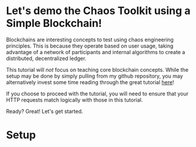 # Let's demo the Chaos Toolkit using a Simple Blockchain!
Blockchains are interesting concepts to test using chaos engineering principles.
This is because they operate based on user usage, taking advantage of a network of
participants and internal algorithms to create a distributed, decentralized ledger.

This tutorial will *not* focus on teaching core blockchain concepts. While the setup may be done
by simply pulling from my github repository, you may alternatively invest some time reading through
the great tutorial [here](https://hackernoon.com/learn-blockchains-by-building-one-117428612f46)!

If you choose to proceed with the tutorial, you will need to ensure that your HTTP requests
match logically with those in this tutorial.

Ready? Great! Let's get started.

# Setup
